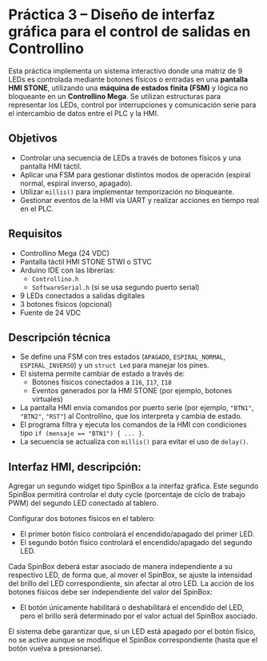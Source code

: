 # Práctica 3 – Diseño de interfaz gráfica para el control de salidas en Controllino

Esta práctica implementa un sistema interactivo donde una matriz de 9 LEDs es controlada mediante botones físicos o entradas en una **pantalla HMI STONE**, utilizando una **máquina de estados finita (FSM)** y lógica no bloqueante en un **Controllino Mega**. Se utilizan estructuras para representar los LEDs, control por interrupciones y comunicación serie para el intercambio de datos entre el PLC y la HMI.

## Objetivos

- Controlar una secuencia de LEDs a través de botones físicos y una pantalla HMI táctil.
- Aplicar una FSM para gestionar distintos modos de operación (espiral normal, espiral inverso, apagado).
- Utilizar `millis()` para implementar temporización no bloqueante.
- Gestionar eventos de la HMI vía UART y realizar acciones en tiempo real en el PLC.

## Requisitos

- Controllino Mega (24 VDC)
- Pantalla táctil HMI STONE STWI o STVC
- Arduino IDE con las librerías:
  - `Controllino.h`
  - `SoftwareSerial.h` (si se usa segundo puerto serial)
- 9 LEDs conectados a salidas digitales
- 3 botones físicos (opcional)
- Fuente de 24 VDC

## Descripción técnica

- Se define una FSM con tres estados (`APAGADO`, `ESPIRAL_NORMAL`, `ESPIRAL_INVERSO`) y un `struct Led` para manejar los pines.
- El sistema permite cambiar de estado a través de:
  - Botones físicos conectados a `I16`, `I17`, `I18`
  - Eventos generados por la HMI STONE (por ejemplo, botones virtuales)
- La pantalla HMI envía comandos por puerto serie (por ejemplo, `"BTN1"`, `"BTN2"`, `"RST"`) al Controllino, que los interpreta y cambia de estado.
- El programa filtra y ejecuta los comandos de la HMI con condiciones tipo `if (mensaje == "BTN1") { ... }`.
- La secuencia se actualiza con `millis()` para evitar el uso de `delay()`.

## Interfaz HMI, descripción:


Agregar un segundo widget tipo SpinBox a la interfaz gráfica. Este segundo SpinBox permitirá
controlar el duty cycle (porcentaje de ciclo de trabajo PWM) del segundo LED conectado al
tablero.

Configurar dos botones físicos en el tablero:
- El primer botón físico controlará el encendido/apagado del primer LED.
- El segundo botón físico controlará el encendido/apagado del segundo LED.

Cada SpinBox deberá estar asociado de manera independiente a su respectivo LED, de forma
que, al mover el SpinBox, se ajuste la intensidad del brillo del LED correspondiente, sin afectar
al otro LED. La acción de los botones físicos debe ser independiente del valor del SpinBox:

- El botón únicamente habilitará o deshabilitará el encendido del LED, pero el brillo será
determinado por el valor actual del SpinBox asociado.

El sistema debe garantizar que, si un LED está apagado por el botón físico, no se active
aunque se modifique el SpinBox correspondiente (hasta que el botón vuelva a presionarse).
